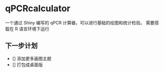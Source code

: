 # qPCRcalculator
一个通过 Shiny 编写的 qPCR 计算器，可以进行基础的绘图和统计检验。
需要搭载在 R 语言环境下运行

## 下一步计划
- [] 添加更多画图主题
- [] 打包成桌面版
